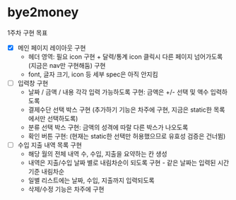 # bye2money

1주차 구현 목표

- [x] 메인 페이지 레이아웃 구현
	* 헤더 영역: 필요 icon 구현 + 달력/통계 icon 클릭시 다른 페이지 넘어가도록(지금은 nav만 구현해둠) 구현
	* font, 글자 크기, icon 등 세부 spec은 아직 안지킴
- [ ] 입력창 구현
	* 날짜 / 금액 / 내용 각각 입력 가능하도록 구현: 금액은 +/- 선택 및 액수 입력하도록
	* 결제수단 선택 박스 구현 (추가하기 기능은 차주에 구현, 지금은 static한 목록에서만 선택하도록)
	* 분류 선택 박스 구현: 금액의 성격에 따랄 다른 박스가 나오도록
	* 확인 버튼 구현: (현재는 static한 선택만 허용했으므로 유효성 검증은 건너뜀)
- [ ] 수입 지출 내역 목록 구현
	* 해당 월의 전체 내역 수, 수입, 지출을 요약하는 칸 생성
	* 내역은 지출/수입 날짜 별로 내림차순이 되도록 구현 - 같은 날짜는 입력된 시간 기준 내림차순
	* 일별 리스트에는 날짜, 수입, 지출까지 입력되도록
	* 삭제/수정 기능은 차주에 구현

	